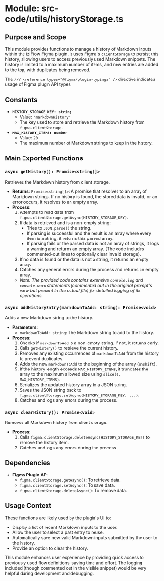 # Module: src-code/utils/historyStorage.ts

## Purpose and Scope

This module provides functions to manage a history of Markdown inputs within the IziFlow Figma plugin. It uses Figma's `clientStorage` to persist this history, allowing users to access previously used Markdown snippets. The history is limited to a maximum number of items, and new entries are added to the top, with duplicates being removed.

The `/// <reference types="@figma/plugin-typings" />` directive indicates usage of Figma plugin API types.

## Constants

*   **`HISTORY_STORAGE_KEY: string`**
    *   Value: `'markdownHistory'`
    *   The key used to store and retrieve the Markdown history from `figma.clientStorage`.
*   **`MAX_HISTORY_ITEMS: number`**
    *   Value: `20`
    *   The maximum number of Markdown strings to keep in the history.

## Main Exported Functions

### `async getHistory(): Promise<string[]>`

Retrieves the Markdown history from client storage.

*   **Returns**: `Promise<string[]>`: A promise that resolves to an array of Markdown strings. If no history is found, the stored data is invalid, or an error occurs, it resolves to an empty array.
*   **Process**:
    1.  Attempts to read data from `figma.clientStorage.getAsync(HISTORY_STORAGE_KEY)`.
    2.  If data is retrieved and is a non-empty string:
        *   Tries to `JSON.parse()` the string.
        *   If parsing is successful and the result is an array where every item is a string, it returns this parsed array.
        *   If parsing fails or the parsed data is not an array of strings, it logs a warning and returns an empty array. (The code includes commented-out lines to optionally clear invalid storage).
    3.  If no data is found or the data is not a string, it returns an empty array.
    4.  Catches any general errors during the process and returns an empty array.
    *   *Note: The provided code contains extensive `console.log` and `console.warn` statements (commented out in the original prompt's view but present in the actual file) for detailed logging of its operations.*

### `async addHistoryEntry(markdownToAdd: string): Promise<void>`

Adds a new Markdown string to the history.

*   **Parameters**:
    *   `markdownToAdd: string`: The Markdown string to add to the history.
*   **Process**:
    1.  Checks if `markdownToAdd` is a non-empty string. If not, it returns early.
    2.  Calls `getHistory()` to retrieve the current history.
    3.  Removes any existing occurrences of `markdownToAdd` from the history to prevent duplicates.
    4.  Adds the new `markdownToAdd` to the beginning of the array (`unshift`).
    5.  If the history length exceeds `MAX_HISTORY_ITEMS`, it truncates the array to the maximum allowed size using `slice(0, MAX_HISTORY_ITEMS)`.
    6.  Serializes the updated history array to a JSON string.
    7.  Saves the JSON string back to `figma.clientStorage.setAsync(HISTORY_STORAGE_KEY, ...)`.
    8.  Catches and logs any errors during the process.

### `async clearHistory(): Promise<void>`

Removes all Markdown history from client storage.

*   **Process**:
    1.  Calls `figma.clientStorage.deleteAsync(HISTORY_STORAGE_KEY)` to remove the history item.
    2.  Catches and logs any errors during the process.

## Dependencies

*   **Figma Plugin API**:
    *   `figma.clientStorage.getAsync()`: To retrieve data.
    *   `figma.clientStorage.setAsync()`: To save data.
    *   `figma.clientStorage.deleteAsync()`: To remove data.

## Usage Context

These functions are likely used by the plugin's UI to:

*   Display a list of recent Markdown inputs to the user.
*   Allow the user to select a past entry to reuse.
*   Automatically save new valid Markdown inputs submitted by the user to the history.
*   Provide an option to clear the history.

This module enhances user experience by providing quick access to previously used flow definitions, saving time and effort. The logging included (though commented out in the visible snippet) would be very helpful during development and debugging.
